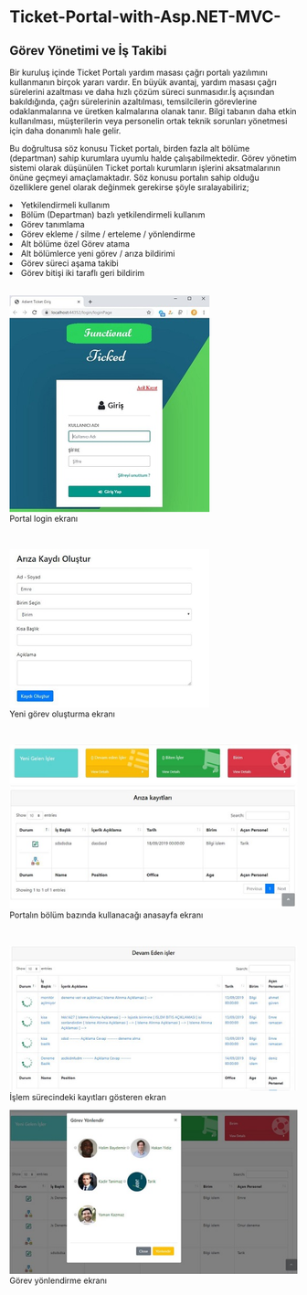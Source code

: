 # Ticket-Portal-with-Asp.NET-MVC-

## Görev Yönetimi ve İş Takibi 
Bir kuruluş içinde Ticket Portalı yardım masası çağrı portalı yazılımını kullanmanın birçok yararı vardır. En büyük avantaj, yardım masası çağrı sürelerini azaltması ve daha hızlı çözüm süreci sunmasıdır.İş açısından bakıldığında, çağrı sürelerinin azaltılması, temsilcilerin görevlerine odaklanmalarına ve üretken kalmalarına olanak tanır. Bilgi tabanın daha etkin kullanılması, müşterilerin veya personelin ortak teknik sorunları yönetmesi için daha donanımlı hale gelir.

Bu doğrultusa söz konusu Ticket portalı, birden fazla alt bölüme (departman) sahip kurumlara uyumlu halde çalışabilmektedir. Görev yönetim sistemi olarak düşünülen Ticket portalı kurumların işlerini aksatmalarının önüne geçmeyi amaçlamaktadır.
Söz konusu portalın sahip olduğu özelliklere genel olarak değinmek gerekirse şöyle sıralayabiliriz;

<li> Yetkilendirmeli kullanım </li>
<li> Bölüm (Departman) bazlı yetkilendirmeli kullanım </li>
<li> Görev tanımlama </li>
<li> Görev ekleme / silme / erteleme / yönlendirme </li>
<li> Alt bölüme özel Görev atama </li>
<li> Alt bölümlerce yeni görev / arıza bildirimi </li>
<li> Görev süreci aşama takibi </li>
<li> Görev bitişi iki taraflı geri bildirim </li>

<br>

![](LoginPageWiew.JPG)
<a> <br> Portal login ekranı</a>

<br>

![](NewTaskPage.JPG)
 <a><br> Yeni görev oluşturma ekranı </a>

<br>

![](HomaPage.JPG)
 <a><br> Portalın bölüm bazında kullanacağı anasayfa ekranı </a>
 
 <br>

![](NowTaskPage.JPG)
 <a><br> İşlem sürecindeki kayıtları gösteren ekran </a>
 <br>

![](forwardPage.JPG)
 <a><br> Görev yönlendirme ekranı </a>
 
 
 
 
 
 
 
 
 
 
